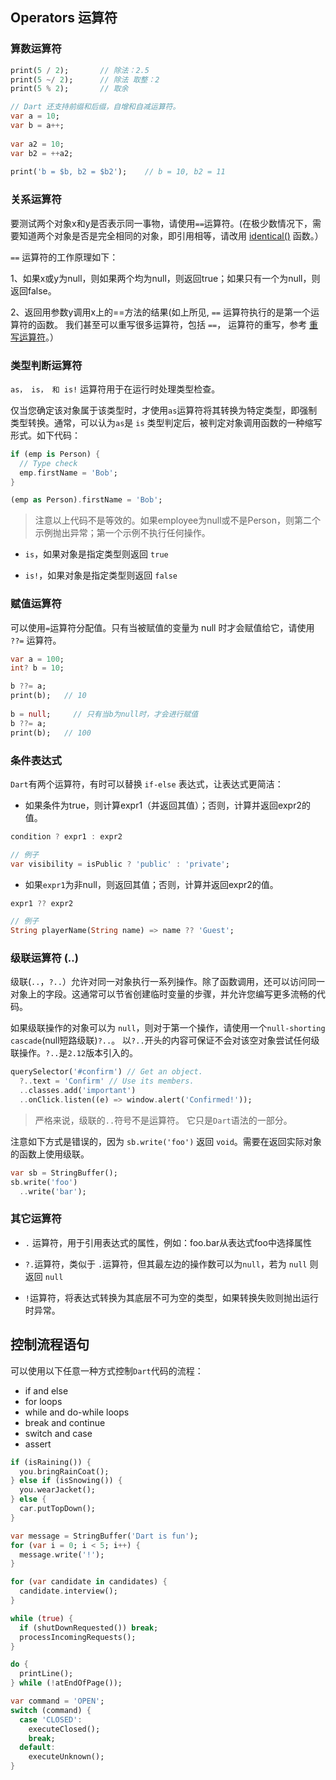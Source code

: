 ## Operators 运算符

### 算数运算符

```Dart
print(5 / 2);       // 除法：2.5
print(5 ~/ 2);      // 除法 取整：2
print(5 % 2);       // 取余

// Dart 还支持前缀和后缀，自增和自减运算符。
var a = 10;
var b = a++;
  
var a2 = 10;
var b2 = ++a2;
  
print('b = $b, b2 = $b2');    // b = 10, b2 = 11
```

### 关系运算符

要测试两个对象x和y是否表示同一事物，请使用`==`运算符。(在极少数情况下，需要知道两个对象是否是完全相同的对象，即引用相等，请改用 [identical()](https://api.dart.dev/stable/2.16.1/dart-core/identical.html) 函数。）

`==` 运算符的工作原理如下：

1、如果x或y为null，则如果两个均为null，则返回true；如果只有一个为null，则返回false。

2、返回用参数y调用x上的==方法的结果(如上所见, `==` 运算符执行的是第一个运算符的函数。 我们甚至可以重写很多运算符，包括 `==`， 运算符的重写，参考 [重写运算符](https://dart.dev/guides/language/language-tour#_operators)。）

### 类型判断运算符

`as， is， 和 is!` 运算符用于在运行时处理类型检查。

仅当您确定该对象属于该类型时，才使用`as`运算符将其转换为特定类型，即强制类型转换。通常，可以认为`as`是 `is` 类型判定后，被判定对象调用函数的一种缩写形式。如下代码：

```Dart
if (emp is Person) {
  // Type check
  emp.firstName = 'Bob';
}
```

```Dart
(emp as Person).firstName = 'Bob';
```

> 注意以上代码不是等效的。如果employee为null或不是Person，则第二个示例抛出异常；第一个示例不执行任何操作。

* `is`，如果对象是指定类型则返回 `true`

* `is!`，如果对象是指定类型则返回 `false`

### 赋值运算符

可以使用`=`运算符分配值。只有当被赋值的变量为 null 时才会赋值给它，请使用 `??=` 运算符。

```Dart
var a = 100;
int? b = 10;

b ??= a;
print(b);   // 10
  
b = null;     // 只有当b为null时，才会进行赋值
b ??= a;
print(b);   // 100
```

### 条件表达式

`Dart`有两个运算符，有时可以替换 `if-else` 表达式，让表达式更简洁：

* 如果条件为true，则计算expr1（并返回其值）；否则，计算并返回expr2的值。

```Dart
condition ? expr1 : expr2

// 例子
var visibility = isPublic ? 'public' : 'private';
```

* 如果`expr1`为非null，则返回其值；否则，计算并返回expr2的值。

```Dart
expr1 ?? expr2

// 例子
String playerName(String name) => name ?? 'Guest';
```

### 级联运算符 (..)

级联(`..`，`?..`）允许对同一对象执行一系列操作。除了函数调用，还可以访问同一对象上的字段。这通常可以节省创建临时变量的步骤，并允许您编写更多流畅的代码。

如果级联操作的对象可以为 `null`，则对于第一个操作，请使用一个`null-shorting cascade`(null短路级联)`?..`。 以`?..`开头的内容可保证不会对该空对象尝试任何级联操作。`?..`是`2.12`版本引入的。

```Dart
querySelector('#confirm') // Get an object.
  ?..text = 'Confirm' // Use its members.
  ..classes.add('important')
  ..onClick.listen((e) => window.alert('Confirmed!'));
```

> 严格来说，级联的`..`符号不是运算符。 它只是`Dart`语法的一部分。


注意如下方式是错误的，因为 `sb.write('foo')` 返回 `void`。需要在返回实际对象的函数上使用级联。

```Dart
var sb = StringBuffer();
sb.write('foo')
  ..write('bar');
```


### 其它运算符

* `.` 运算符，用于引用表达式的属性，例如：foo.bar从表达式foo中选择属性

* `?.`运算符，类似于 `.`运算符，但其最左边的操作数可以为`null`，若为 `null` 则返回 `null`
* `!`运算符，将表达式转换为其底层不可为空的类型，如果转换失败则抛出运行时异常。


## 控制流程语句

可以使用以下任意一种方式控制`Dart`代码的流程：

* if and else
* for loops
* while and do-while loops
* break and continue
* switch and case
* assert

```Dart
if (isRaining()) {
  you.bringRainCoat();
} else if (isSnowing()) {
  you.wearJacket();
} else {
  car.putTopDown();
}
```

```Dart
var message = StringBuffer('Dart is fun');
for (var i = 0; i < 5; i++) {
  message.write('!');
}

for (var candidate in candidates) {
  candidate.interview();
}
```

```Dart
while (true) {
  if (shutDownRequested()) break;
  processIncomingRequests();
}
```

```Dart
do {
  printLine();
} while (!atEndOfPage());
```

```Dart
var command = 'OPEN';
switch (command) {
  case 'CLOSED':
    executeClosed();
    break;
  default:
    executeUnknown();
}
```